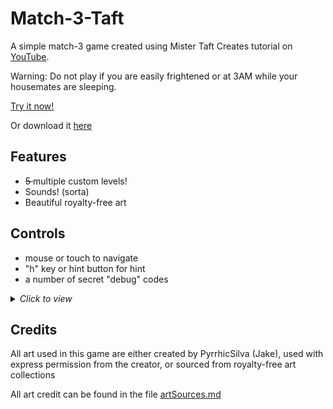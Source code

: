 # Match-3-Taft

A simple match-3 game created using Mister Taft Creates tutorial on [YouTube](https://youtube.com/playlist?list=PL4vbr3u7UKWrxEz75MqmTDd899cYAvQ_B).

Warning: Do not play if you are easily frightened or at 3AM while your housemates are sleeping.

[Try it now!](https://github.com/PyrrhicShadow/Another-Match-3/tree/main/Builds/Web%20Build/anothermatch3.html) 

Or download it [here](https://github.com/PyrrhicShadow/Another-Match-3/tree/main/Builds)

## Features

* <s>5 </s>multiple custom levels!
* Sounds! (sorta) 
* Beautiful royalty-free art

## Controls 

* mouse or touch to navigate 
* "h" key or hint button for hint 
* a number of secret "debug" codes 

<details>
    <summary><i>Click to view</i></summary>

These are technically debugging tools but I left them in here as cheat-codes/easter eggs. Have fun!

* "s" to shuffle the board
* bomb commands (turns the piece the mouse is hovering over into said bomb)
    * "c" for color bomb
    * "a" for adjacent bomb
    * right or left arrow key for row bomb
    * up or down arrow key for col bomb 
    * right-click to unmake bomb 

</details>

## Credits 

All art used in this game are either created by PyrrhicSilva (Jake), used with express permission from the creator, or sourced from royalty-free art collections 

All art credit can be found in the file [artSources.md](https://github.com/PyrrhicShadow/Another-Match-3/tree/main/Assets/Art/artSources.md) 
